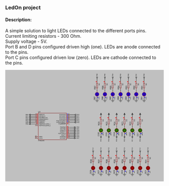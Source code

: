### LedOn project

#### Description:
A simple solution to light LEDs connected to the different ports pins.  
Current limiting resistors - 300 Ohm.  
Supply voltage - 5V.  
Port B and D pins configured driven high (one). LEDs are anode connected to the pins.  
Port C pins configured driven low (zero). LEDs are cathode connected to the pins.  

<img src="Proteus/scheme.BMP">
